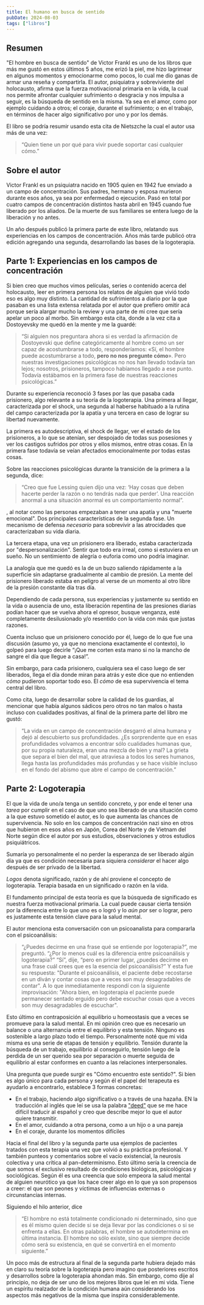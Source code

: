 ```yaml
---
title: El humano en busca de sentido
pubDate: 2024-08-03
tags: ["libros"]
---
```


## Resumen

"El hombre en busca de sentido" de Victor Frankl es uno de los libros que más me gustó en estos últimos 5 años, me erizó la piel, me hizo lagrimear en algunos momentos y emocionarme como pocos, lo cual me dio ganas de armar una reseña y compartirla. El autor, psiquiatra y sobreviviente del holocausto, afirma que la fuerza motivacional primaria en la vida, la cual nos permite afrontar cualquier sufrimiento o desgracia y nos impulsa a seguir, es la búsqueda de sentido en la misma. Ya sea en el amor, como por ejemplo cuidando a otros; el coraje, durante el sufrimiento; o en el trabajo, en términos de hacer algo significativo por uno y por los demás.

El libro se podría resumir usando esta cita de Nietszche la cual el autor usa más de una vez:

>“Quien tiene un por qué para vivir puede soportar casi cualquier cómo.”

## Sobre el autor
Victor Frankl es un psiquiatra nacido en 1905 quien en 1942 fue enviado a un campo de concentración. Sus padres, hermano y esposa  murieron durante esos años, ya sea por enfermedad o ejecución. Pasó en total por cuatro campos de concentración distintos hasta abril en 1945 cuando fue liberado por los aliados. De la muerte de sus familiares se entera luego de la liberación y no antes.

Un año después publicó la primera parte de este libro, relatando sus experiencias en los campos de concentración. Años más tarde publicó otra edición agregando una segunda, desarrollando las bases de la logoterapia.

## Parte 1: Experiencias en los campos de concentración
Si bien creo que muchos vimos películas, series o contenido acerca del holocausto, leer en primera persona los relatos de alguien que vivió todo eso es algo muy distinto. La cantidad de sufrimientos a diario por la que pasaban es una lista extensa relatada por el autor que prefiero omitir acá porque sería alargar mucho la review y una parte de mi cree que sería apelar un poco al morbo. Sin embargo esta cita, donde a la vez cita a Dostoyevsky me quedó en la mente y me la guardé:

> “Si alguien nos preguntara ahora si es verdad la afirmación de Dostoyevski que define categóricamente al hombre como un ser capaz de acostumbrarse a todo, responderíamos: «Sí, el hombre puede acostumbrarse a todo, **pero no nos pregunte cómo**».
Pero nuestras investigaciones psicológicas no nos han llevado todavía tan lejos; nosotros, prisioneros, tampoco habíamos llegado a ese punto. Todavía estábamos en la primera fase de nuestras reacciones psicológicas.”

Durante su experiencia reconoció 3 fases por las que pasaba cada prisionero, algo relevante a su teoría de la logoterapia. Una primera al llegar, caracterizada por el shock, una segunda al haberse habituado a la rutina del campo caracterizada por la apatía y una tercera en caso de lograr su libertad nuevamente.

La primera es autodescriptiva, el shock de llegar, ver el estado de los prisioneros, a lo que se atenían, ser despojado de todas sus posesiones y ver los castigos sufridos por otros y ellos mismos, entre otras cosas. En la primera fase todavía se veían afectados emocionalmente por todas estas cosas.

Sobre las reacciones psicológicas durante la transición de la primera a la segunda, dice:

>“Creo que fue Lessing quien dijo una vez: ‘Hay cosas que deben hacerte perder la razón o no tendrás nada que perder’. Una reacción anormal a una situación anormal es un comportamiento normal”.

, al notar como las personas empezaban a tener una apatía y una "muerte emocional". Dos principales características de la segunda fase. Un mecanismo de defensa _necesario_ para sobrevivir a las atrocidades que caracterizaban su vida diaria.

La tercera etapa, una vez un prisionero era liberado, estaba caracterizada por "despersonalización". Sentir que todo era irreal, como si estuviera en un sueño. No un sentimiento de alegría o euforia como uno podría imaginar.

La analogía que me quedó es la de un buzo saliendo rápidamente a la superficie sin adaptarse gradualmente al cambio de presión. La mente del prisionero liberado estaba en peligro al verse de un momento al otro libre de la presión constante día tras día.

Dependiendo de cada persona, sus experiencias y justamente su sentido en la vida o ausencia de uno, esta liberación repentina de las presiones diarias podían hacer que se vuelva ahora el opresor, busque venganza, esté completamente desilusionado y/o resentido con la vida con más que justas razones.

Cuenta incluso que un prisionero conocido por él, luego de lo que fue una discusión (asumo yo, ya que no menciona exactamente el contexto), lo golpeó para luego decirle “¡Que me corten esta mano si no la mancho de sangre el día que llegue a casa!”.

Sin embargo, para cada prisionero, cualquiera sea el caso luego de ser liberados, llega el día donde miran para atrás y este dice que no entienden *cómo* pudieron soportar todo eso. El *cómo* de esa supervivencia el tema central del libro.

Como cita, luego de desarrollar sobre la calidad de los guardias, al mencionar que había algunos sádicos pero otros no tan malos o hasta incluso con cualidades positivas, al final de la primera parte del libro me gustó:

>“La vida en un campo de concentración desgarró el alma humana y dejó al descubierto sus profundidades. ¿Es sorprendente que en esas profundidades volvamos a encontrar sólo cualidades humanas que, por su propia naturaleza, eran una mezcla de bien y mal? La grieta que separa el bien del mal, que atraviesa a todos los seres humanos, llega hasta las profundidades más profundas y se hace visible incluso en el fondo del abismo que abre el campo de concentración.”

## Parte 2: Logoterapia
El que la vida de uno/a tenga un sentido concreto, y por ende el tener una _tarea_ por cumplir en el caso de que uno sea liberado de una situación como a la que estuvo sometido el autor, es lo que aumenta las chances de supervivencia. No solo en los campos de concentración nazi sino en otros que hubieron en esos años en Japón, Corea del Norte y de Vietnam del Norte según dice el autor por sus estudios, observaciones y otros estudios psiquiátricos.

Sumaría yo personalmente el no perder la esperanza de ser liberado algún día ya que es condición necesaria para siquiera _considerar_ el hacer algo después de ser privado de la libertad.

*Logos* denota significado, razón y de ahí proviene el concepto de logoterapia. Terapia basada en un significado o razón en la vida.

El fundamento principal de esta teoría es que la búsqueda de significado es nuestra fuerza motivacional primaria. La cual puede causar cierta tensión por la diferencia entre lo que uno es o logró y lo *aún por* ser o lograr, pero es justamente esta tensión clave para la salud mental.

El autor menciona esta conversación con un psicoanalista para compararla con el psicoanálisis:

>“¿Puedes decirme en una frase qué se entiende por logoterapia?”, me preguntó. “¿Por lo menos cuál es la diferencia entre psicoanálisis y logoterapia?” “Sí”, dije, “pero en primer lugar, ¿puedes decirme en una frase cuál crees que es la esencia del psicoanálisis?” Y esta fue su respuesta: "Durante el psicoanálisis, el paciente debe recostarse en un diván y contar cosas que a veces son muy desagradables de contar".
>A lo que inmediatamente respondí con la siguiente improvisación: "Ahora bien, en logoterapia el paciente puede permanecer sentado erguido pero debe escuchar cosas que a veces son muy desagradables de escuchar".

Esto último en contraposición al equilibrio u homeostasis que a veces se promueve para la salud mental. En mi opinión creo que es necesario un balance o una alternancia entre el equilibrio y esta tensión. Ninguno es sostenible a largo plazo todo el tiempo. Personalmente noté que mi vida misma es una serie de etapas de tensión y equilibrio. Tensión durante la búsqueda de un trabajo, equilibrio al conseguirlo, tensión luego de la perdida de un ser querido sea por separación o muerte seguida de equilibrio al estar conformes en cuanto a las relaciones interpersonales.

Una pregunta que puede surgir es "Cómo encuentro este sentido?". Si bien es algo único para cada persona y según él el papel del terapeuta es ayudarlo a encontrarlo, establece 3 formas concretas:

- En el trabajo, haciendo algo significativo o a través de una hazaña. EN la traducción al inglés que leí se usa la palabra ["deed"](https://dictionary.cambridge.org/es/diccionario/ingles-espanol/deed) que se me hace difícil traducir al español y creo que describe mejor lo que el autor quiere transmitir.
- En el amor, cuidando a otra persona, como a un hijo o a una pareja
- En el coraje, durante los momentos difíciles

Hacia el final del libro y la segunda parte usa ejemplos de pacientes tratados con esta terapia una vez que volvió a su práctica profesional. Y también punteos y comentarios sobre el vacío existencial, la neurosis colectiva y una crítica al pan-determinismo. Esto último sería la creencia de que somos el exclusivo resultado de condiciones biológicas, psicológicas y sociológicas. Según él es una creencia que solo empeora la salud mental de alguien neurótico ya que los hace creer algo en lo que ya son propensos a creer: el que son peones y víctimas de influencias externas o circunstancias internas.

Siguiendo el hilo anterior, dice

>“El hombre no está totalmente condicionado ni determinado, sino que es él mismo quien decide si se deja llevar por las condiciones o si se enfrenta a ellas. En otras palabras, el hombre se autodetermina en última instancia. El hombre no sólo existe, sino que siempre decide cómo será su existencia, en qué se convertirá en el momento siguiente.”

Un poco más de estructura al final de la segunda parte hubiera dejado más en claro su teoría sobre la logoterapia pero imagino que posteriores escritos y desarrollos sobre la logoterapia ahondan más. Sin embargo, como dije al principio, no deja de ser uno de los mejores libros que leí en mi vida. Tiene un espíritu realzador de la condición humana aún considerando los aspectos más negativos de la misma que inspira considerablemente.
